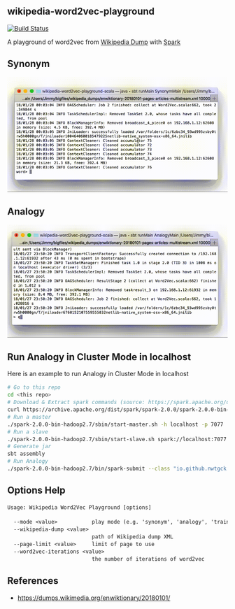 ## wikipedia-word2vec-playground
[![Build Status](https://travis-ci.org/nwtgck/wikipedia-word2vec-playground-spark.svg?branch=master)](https://travis-ci.org/nwtgck/wikipedia-word2vec-playground-spark)

A playground of word2vec from [Wikipedia Dump](https://dumps.wikimedia.org/) with [Spark](https://spark.apache.org/)

## Synonym

<img src="demo_images/word2vec_synonym.gif" width="600">

## Analogy

<img src="demo_images/word2vec_analogy.gif" width="600">

## Run Analogy in Cluster Mode in localhost

Here is an example to run Analogy in Cluster Mode in localhost

```bash
# Go to this repo
cd <this repo>
# Download & Extract spark commands (source: https://spark.apache.org/downloads.html)
curl https://archive.apache.org/dist/spark/spark-2.0.0/spark-2.0.0-bin-hadoop2.7.tgz | tar zxf -
# Run a master
./spark-2.0.0-bin-hadoop2.7/sbin/start-master.sh -h localhost -p 7077
# Run a slave
./spark-2.0.0-bin-hadoop2.7/sbin/start-slave.sh spark://localhost:7077
# Generate jar
sbt assembly
# Run Analogy
./spark-2.0.0-bin-hadoop2.7/bin/spark-submit --class "io.github.nwtgck.wikipedia_word2vec_playground.Main" --master spark://localhost:7077 target/scala-2.11/wikipedia-word2vec-playground-assembly-0.1.jar --mode=analogy --wikipedia-dump=$HOME/bigfiles/wikipedia_dumps/enwiktionary-20180101-pages-articles.xml --page-limit=1000
```

## Options Help

```txt
Usage: Wikipedia Word2Vec Playground [options]

  --mode <value>           play mode (e.g. 'synonym', 'analogy', 'train-only')
  --wikipedia-dump <value>
                           path of Wikipedia dump XML
  --page-limit <value>     limit of page to use
  --word2vec-iterations <value>
                           the number of iterations of word2vec
```

## References

* <https://dumps.wikimedia.org/enwiktionary/20180101/>